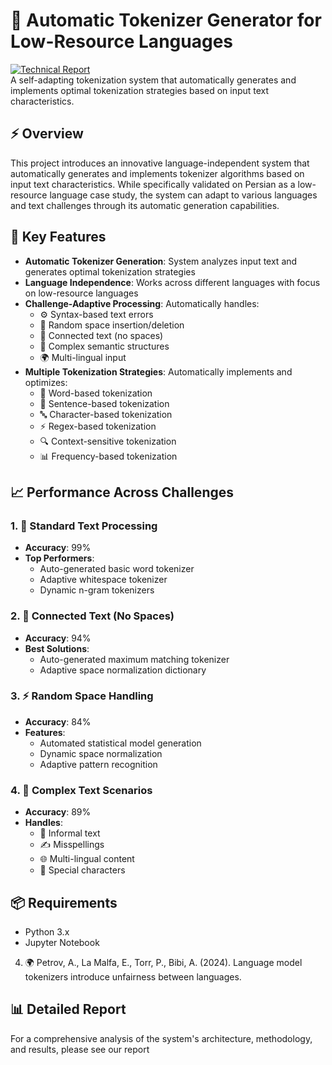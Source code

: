 # 🎯 Automatic Tokenizer Generator for Low-Resource Languages 
[![Technical Report](https://img.shields.io/badge/Technical%20Report-PDF-blue)](https://github.com/rarahnamoun/Tokenizer-Generator/blob/main/report.pdf)
<br/>
A self-adapting tokenization system that automatically generates and implements optimal tokenization strategies based on input text characteristics.
## ⚡ Overview
This project introduces an innovative language-independent system that automatically generates and implements tokenizer algorithms based on input text characteristics. While specifically validated on Persian as a low-resource language case study, the system can adapt to various languages and text challenges through its automatic generation capabilities.

## 🚀 Key Features
- **Automatic Tokenizer Generation**: System analyzes input text and generates optimal tokenization strategies
- **Language Independence**: Works across different languages with focus on low-resource languages
- **Challenge-Adaptive Processing**: Automatically handles:
  - ⚙️ Syntax-based text errors
  - 🔄 Random space insertion/deletion
  - 🔗 Connected text (no spaces)
  - 🧩 Complex semantic structures
  - 🌍 Multi-lingual input
- **Multiple Tokenization Strategies**: Automatically implements and optimizes:
  - 📝 Word-based tokenization
  - 📄 Sentence-based tokenization
  - 🔤 Character-based tokenization
  - ⚡ Regex-based tokenization
  - 🔍 Context-sensitive tokenization
  - 📊 Frequency-based tokenization

## 📈 Performance Across Challenges

### 1. 💫 Standard Text Processing
- **Accuracy**: 99%
- **Top Performers**: 
  - Auto-generated basic word tokenizer
  - Adaptive whitespace tokenizer
  - Dynamic n-gram tokenizers

### 2. 🔗 Connected Text (No Spaces)
- **Accuracy**: 94%
- **Best Solutions**:
  - Auto-generated maximum matching tokenizer
  - Adaptive space normalization dictionary

### 3. ⚡ Random Space Handling
- **Accuracy**: 84%
- **Features**:
  - Automated statistical model generation
  - Dynamic space normalization
  - Adaptive pattern recognition

### 4. 🎯 Complex Text Scenarios
- **Accuracy**: 89%
- **Handles**:
  - 💬 Informal text
  - ✍️ Misspellings
  - 🌐 Multi-lingual content
  - 🔣 Special characters


## 📦 Requirements
- Python 3.x
- Jupyter Notebook

4. 🌍 Petrov, A., La Malfa, E., Torr, P., Bibi, A. (2024). Language model tokenizers introduce unfairness between languages.

## 📊 Detailed Report
For a comprehensive analysis of the system's architecture, methodology, and results, please see our report
